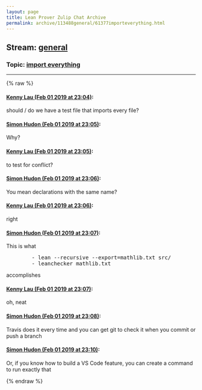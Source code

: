 ```yaml
---
layout: page
title: Lean Prover Zulip Chat Archive 
permalink: archive/113488general/61377importeverything.html
---
```


## Stream: [general](index.html)
### Topic: [import everything](61377importeverything.html)

---


{% raw %}
#### [ Kenny Lau (Feb 01 2019 at 23:04)](https://leanprover.zulipchat.com/#narrow/stream/113488-general/topic/import%20everything/near/157389923):
<p>should / do we have a test file that imports every file?</p>

#### [ Simon Hudon (Feb 01 2019 at 23:05)](https://leanprover.zulipchat.com/#narrow/stream/113488-general/topic/import%20everything/near/157389990):
<p>Why?</p>

#### [ Kenny Lau (Feb 01 2019 at 23:05)](https://leanprover.zulipchat.com/#narrow/stream/113488-general/topic/import%20everything/near/157390000):
<p>to test for conflict?</p>

#### [ Simon Hudon (Feb 01 2019 at 23:06)](https://leanprover.zulipchat.com/#narrow/stream/113488-general/topic/import%20everything/near/157390078):
<p>You mean declarations with the same name?</p>

#### [ Kenny Lau (Feb 01 2019 at 23:06)](https://leanprover.zulipchat.com/#narrow/stream/113488-general/topic/import%20everything/near/157390087):
<p>right</p>

#### [ Simon Hudon (Feb 01 2019 at 23:07)](https://leanprover.zulipchat.com/#narrow/stream/113488-general/topic/import%20everything/near/157390124):
<p>This is what</p>
<div class="codehilite"><pre><span></span>        - lean --recursive --export=mathlib.txt src/
        - leanchecker mathlib.txt
</pre></div>


<p>accomplishes</p>

#### [ Kenny Lau (Feb 01 2019 at 23:07)](https://leanprover.zulipchat.com/#narrow/stream/113488-general/topic/import%20everything/near/157390130):
<p>oh, neat</p>

#### [ Simon Hudon (Feb 01 2019 at 23:08)](https://leanprover.zulipchat.com/#narrow/stream/113488-general/topic/import%20everything/near/157390197):
<p>Travis does it every time and you can get git to check it when you commit or push a branch</p>

#### [ Simon Hudon (Feb 01 2019 at 23:10)](https://leanprover.zulipchat.com/#narrow/stream/113488-general/topic/import%20everything/near/157390306):
<p>Or, if you know how to build a VS Code feature, you can create a command to run exactly that</p>


{% endraw %}
